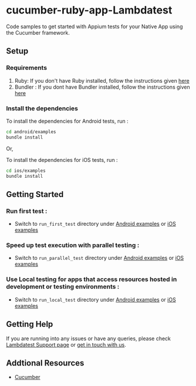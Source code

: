 cucumber-ruby-app-Lambdatest
=====================

Code samples to get started with Appium tests for your Native App using the Cucumber framework.

## Setup
### Requirements

1. Ruby: If you don't have Ruby installed, follow the instructions given [here](https://www.ruby-lang.org/en/documentation/installation/)
2. Bundler : If you dont have Bundler installed, follow the instructions given [here](https://bundler.io/)

### Install the dependencies

To install the dependencies for Android tests, run :
```sh
cd android/examples
bundle install
```

Or,

To install the dependencies for iOS tests, run :

```sh
cd ios/examples
bundle install
```

## Getting Started


### **Run first test :**

- Switch to `run_first_test` directory under [Android examples](android/examples) or [iOS examples](ios/examples)


### **Speed up test execution with parallel testing :**

- Switch to `run_parallel_test` directory under [Android examples](android/examples/) or [iOS examples](ios/examples/)


### **Use Local testing for apps that access resources hosted in development or testing environments :**

- Switch to `run_local_test` directory under [Android examples](android/examples/) or [iOS examples](ios/examples/)


## Getting Help

If you are running into any issues or have any queries, please check [Lambdatest Support page](https://www.Lambdatest.com/support/app-automate) or [get in touch with us](https://www.Lambdatest.com/contact?ref=help).  



## Addtional Resources
* [Cucumber](https://cucumber.io/)
